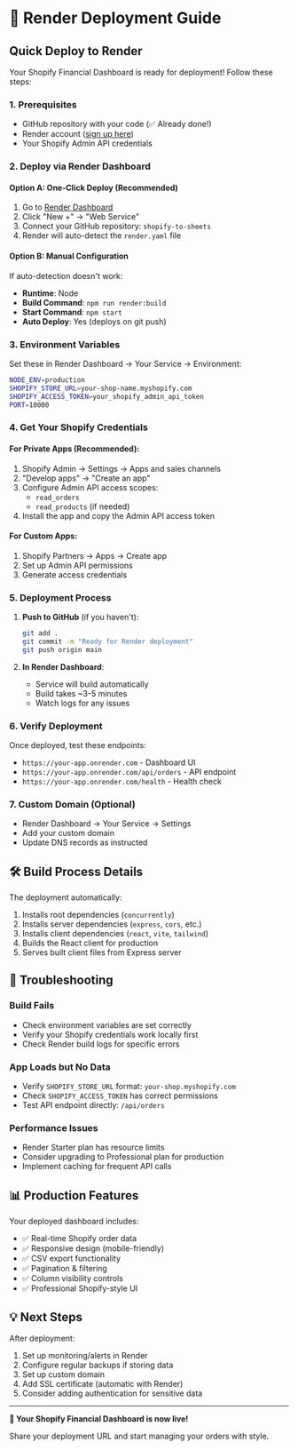# 🚀 Render Deployment Guide

## Quick Deploy to Render

Your Shopify Financial Dashboard is ready for deployment! Follow these steps:

### 1. Prerequisites
- GitHub repository with your code (✅ Already done!)
- Render account ([sign up here](https://render.com))
- Your Shopify Admin API credentials

### 2. Deploy via Render Dashboard

#### Option A: One-Click Deploy (Recommended)
1. Go to [Render Dashboard](https://dashboard.render.com)
2. Click "New +" → "Web Service"
3. Connect your GitHub repository: `shopify-to-sheets`
4. Render will auto-detect the `render.yaml` file

#### Option B: Manual Configuration
If auto-detection doesn't work:
- **Runtime**: Node
- **Build Command**: `npm run render:build`
- **Start Command**: `npm start`
- **Auto Deploy**: Yes (deploys on git push)

### 3. Environment Variables
Set these in Render Dashboard → Your Service → Environment:

```bash
NODE_ENV=production
SHOPIFY_STORE_URL=your-shop-name.myshopify.com
SHOPIFY_ACCESS_TOKEN=your_shopify_admin_api_token
PORT=10000
```

### 4. Get Your Shopify Credentials

#### For Private Apps (Recommended):
1. Shopify Admin → Settings → Apps and sales channels
2. "Develop apps" → "Create an app"
3. Configure Admin API access scopes:
   - `read_orders`
   - `read_products` (if needed)
4. Install the app and copy the Admin API access token

#### For Custom Apps:
1. Shopify Partners → Apps → Create app
2. Set up Admin API permissions
3. Generate access credentials

### 5. Deployment Process
1. **Push to GitHub** (if you haven't):
   ```bash
   git add .
   git commit -m "Ready for Render deployment"
   git push origin main
   ```

2. **In Render Dashboard**:
   - Service will build automatically
   - Build takes ~3-5 minutes
   - Watch logs for any issues

### 6. Verify Deployment
Once deployed, test these endpoints:
- `https://your-app.onrender.com` - Dashboard UI
- `https://your-app.onrender.com/api/orders` - API endpoint
- `https://your-app.onrender.com/health` - Health check

### 7. Custom Domain (Optional)
- Render Dashboard → Your Service → Settings
- Add your custom domain
- Update DNS records as instructed

## 🛠 Build Process Details

The deployment automatically:
1. Installs root dependencies (`concurrently`)
2. Installs server dependencies (`express`, `cors`, etc.)
3. Installs client dependencies (`react`, `vite`, `tailwind`)
4. Builds the React client for production
5. Serves built client files from Express server

## 🔧 Troubleshooting

### Build Fails
- Check environment variables are set correctly
- Verify your Shopify credentials work locally first
- Check Render build logs for specific errors

### App Loads but No Data
- Verify `SHOPIFY_STORE_URL` format: `your-shop.myshopify.com`
- Check `SHOPIFY_ACCESS_TOKEN` has correct permissions
- Test API endpoint directly: `/api/orders`

### Performance Issues
- Render Starter plan has resource limits
- Consider upgrading to Professional plan for production
- Implement caching for frequent API calls

## 📊 Production Features

Your deployed dashboard includes:
- ✅ Real-time Shopify order data
- ✅ Responsive design (mobile-friendly)
- ✅ CSV export functionality
- ✅ Pagination & filtering
- ✅ Column visibility controls
- ✅ Professional Shopify-style UI

## 💡 Next Steps

After deployment:
1. Set up monitoring/alerts in Render
2. Configure regular backups if storing data
3. Set up custom domain
4. Add SSL certificate (automatic with Render)
5. Consider adding authentication for sensitive data

---

**🎉 Your Shopify Financial Dashboard is now live!**

Share your deployment URL and start managing your orders with style.